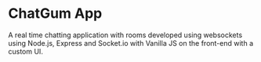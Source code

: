 # ChatGum App
A real time chatting application with rooms developed using websockets using Node.js, Express and Socket.io with Vanilla JS on the front-end with a custom UI.

